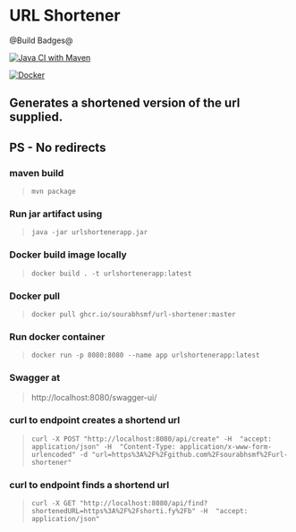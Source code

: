 # URL Shortener 
@Build Badges@

[![Java CI with Maven](https://github.com/sourabhsmf/url-shortener/actions/workflows/maven.yml/badge.svg?branch=master)](https://github.com/sourabhsmf/url-shortener/actions/workflows/maven.yml)

[![Docker](https://github.com/sourabhsmf/url-shortener/actions/workflows/docker-publish.yml/badge.svg?branch=master)](https://github.com/sourabhsmf/url-shortener/actions/workflows/docker-publish.yml)
## Generates a shortened version of the url supplied. 
## PS - No redirects

### maven build 
> `mvn package`
### Run jar artifact using 
> `java -jar urlshortenerapp.jar`

### Docker build image locally 
> `docker build . -t urlshortenerapp:latest`

### Docker pull
> `docker pull ghcr.io/sourabhsmf/url-shortener:master`

### Run docker container
> `docker run -p 8080:8080 --name app urlshortenerapp:latest`

### Swagger at
> http://localhost:8080/swagger-ui/

### curl to endpoint creates a shortend url
> `curl -X POST "http://localhost:8080/api/create" -H  "accept: application/json" -H  "Content-Type: application/x-www-form-urlencoded" -d "url=https%3A%2F%2Fgithub.com%2Fsourabhsmf%2Furl-shortener"`
### curl to endpoint finds a shortend url
> `curl -X GET "http://localhost:8080/api/find?shortenedURL=https%3A%2F%2Fshorti.fy%2Fb" -H  "accept: application/json"`
